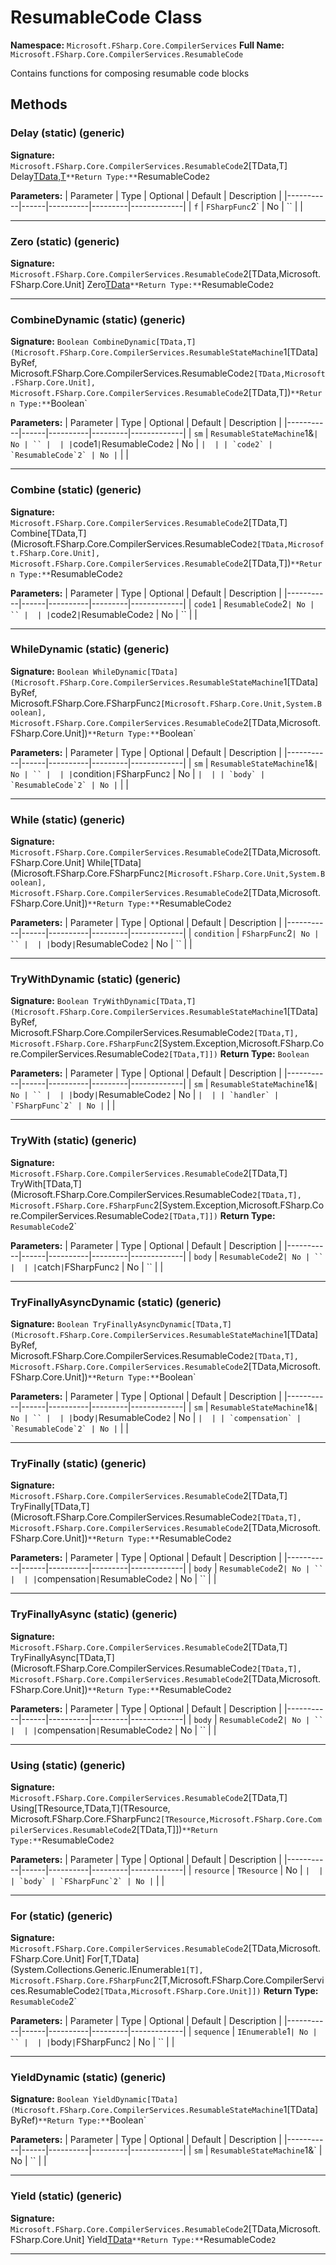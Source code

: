 # ResumableCode Class

**Namespace:** `Microsoft.FSharp.Core.CompilerServices`
**Full Name:** `Microsoft.FSharp.Core.CompilerServices.ResumableCode`

Contains functions for composing resumable code blocks

## Methods

### Delay (static) (generic)

**Signature:** `Microsoft.FSharp.Core.CompilerServices.ResumableCode`2[TData,T] Delay[TData,T](Microsoft.FSharp.Core.FSharpFunc`2[Microsoft.FSharp.Core.Unit,Microsoft.FSharp.Core.CompilerServices.ResumableCode`2[TData,T]])`
**Return Type:** `ResumableCode`2`

**Parameters:**
| Parameter | Type | Optional | Default | Description |
|-----------|------|----------|---------|-------------|
| `f` | `FSharpFunc`2` | No | `` |  |

---

### Zero (static) (generic)

**Signature:** `Microsoft.FSharp.Core.CompilerServices.ResumableCode`2[TData,Microsoft.FSharp.Core.Unit] Zero[TData]()`
**Return Type:** `ResumableCode`2`

---

### CombineDynamic (static) (generic)

**Signature:** `Boolean CombineDynamic[TData,T](Microsoft.FSharp.Core.CompilerServices.ResumableStateMachine`1[TData] ByRef, Microsoft.FSharp.Core.CompilerServices.ResumableCode`2[TData,Microsoft.FSharp.Core.Unit], Microsoft.FSharp.Core.CompilerServices.ResumableCode`2[TData,T])`
**Return Type:** `Boolean`

**Parameters:**
| Parameter | Type | Optional | Default | Description |
|-----------|------|----------|---------|-------------|
| `sm` | `ResumableStateMachine`1&` | No | `` |  |
| `code1` | `ResumableCode`2` | No | `` |  |
| `code2` | `ResumableCode`2` | No | `` |  |

---

### Combine (static) (generic)

**Signature:** `Microsoft.FSharp.Core.CompilerServices.ResumableCode`2[TData,T] Combine[TData,T](Microsoft.FSharp.Core.CompilerServices.ResumableCode`2[TData,Microsoft.FSharp.Core.Unit], Microsoft.FSharp.Core.CompilerServices.ResumableCode`2[TData,T])`
**Return Type:** `ResumableCode`2`

**Parameters:**
| Parameter | Type | Optional | Default | Description |
|-----------|------|----------|---------|-------------|
| `code1` | `ResumableCode`2` | No | `` |  |
| `code2` | `ResumableCode`2` | No | `` |  |

---

### WhileDynamic (static) (generic)

**Signature:** `Boolean WhileDynamic[TData](Microsoft.FSharp.Core.CompilerServices.ResumableStateMachine`1[TData] ByRef, Microsoft.FSharp.Core.FSharpFunc`2[Microsoft.FSharp.Core.Unit,System.Boolean], Microsoft.FSharp.Core.CompilerServices.ResumableCode`2[TData,Microsoft.FSharp.Core.Unit])`
**Return Type:** `Boolean`

**Parameters:**
| Parameter | Type | Optional | Default | Description |
|-----------|------|----------|---------|-------------|
| `sm` | `ResumableStateMachine`1&` | No | `` |  |
| `condition` | `FSharpFunc`2` | No | `` |  |
| `body` | `ResumableCode`2` | No | `` |  |

---

### While (static) (generic)

**Signature:** `Microsoft.FSharp.Core.CompilerServices.ResumableCode`2[TData,Microsoft.FSharp.Core.Unit] While[TData](Microsoft.FSharp.Core.FSharpFunc`2[Microsoft.FSharp.Core.Unit,System.Boolean], Microsoft.FSharp.Core.CompilerServices.ResumableCode`2[TData,Microsoft.FSharp.Core.Unit])`
**Return Type:** `ResumableCode`2`

**Parameters:**
| Parameter | Type | Optional | Default | Description |
|-----------|------|----------|---------|-------------|
| `condition` | `FSharpFunc`2` | No | `` |  |
| `body` | `ResumableCode`2` | No | `` |  |

---

### TryWithDynamic (static) (generic)

**Signature:** `Boolean TryWithDynamic[TData,T](Microsoft.FSharp.Core.CompilerServices.ResumableStateMachine`1[TData] ByRef, Microsoft.FSharp.Core.CompilerServices.ResumableCode`2[TData,T], Microsoft.FSharp.Core.FSharpFunc`2[System.Exception,Microsoft.FSharp.Core.CompilerServices.ResumableCode`2[TData,T]])`
**Return Type:** `Boolean`

**Parameters:**
| Parameter | Type | Optional | Default | Description |
|-----------|------|----------|---------|-------------|
| `sm` | `ResumableStateMachine`1&` | No | `` |  |
| `body` | `ResumableCode`2` | No | `` |  |
| `handler` | `FSharpFunc`2` | No | `` |  |

---

### TryWith (static) (generic)

**Signature:** `Microsoft.FSharp.Core.CompilerServices.ResumableCode`2[TData,T] TryWith[TData,T](Microsoft.FSharp.Core.CompilerServices.ResumableCode`2[TData,T], Microsoft.FSharp.Core.FSharpFunc`2[System.Exception,Microsoft.FSharp.Core.CompilerServices.ResumableCode`2[TData,T]])`
**Return Type:** `ResumableCode`2`

**Parameters:**
| Parameter | Type | Optional | Default | Description |
|-----------|------|----------|---------|-------------|
| `body` | `ResumableCode`2` | No | `` |  |
| `catch` | `FSharpFunc`2` | No | `` |  |

---

### TryFinallyAsyncDynamic (static) (generic)

**Signature:** `Boolean TryFinallyAsyncDynamic[TData,T](Microsoft.FSharp.Core.CompilerServices.ResumableStateMachine`1[TData] ByRef, Microsoft.FSharp.Core.CompilerServices.ResumableCode`2[TData,T], Microsoft.FSharp.Core.CompilerServices.ResumableCode`2[TData,Microsoft.FSharp.Core.Unit])`
**Return Type:** `Boolean`

**Parameters:**
| Parameter | Type | Optional | Default | Description |
|-----------|------|----------|---------|-------------|
| `sm` | `ResumableStateMachine`1&` | No | `` |  |
| `body` | `ResumableCode`2` | No | `` |  |
| `compensation` | `ResumableCode`2` | No | `` |  |

---

### TryFinally (static) (generic)

**Signature:** `Microsoft.FSharp.Core.CompilerServices.ResumableCode`2[TData,T] TryFinally[TData,T](Microsoft.FSharp.Core.CompilerServices.ResumableCode`2[TData,T], Microsoft.FSharp.Core.CompilerServices.ResumableCode`2[TData,Microsoft.FSharp.Core.Unit])`
**Return Type:** `ResumableCode`2`

**Parameters:**
| Parameter | Type | Optional | Default | Description |
|-----------|------|----------|---------|-------------|
| `body` | `ResumableCode`2` | No | `` |  |
| `compensation` | `ResumableCode`2` | No | `` |  |

---

### TryFinallyAsync (static) (generic)

**Signature:** `Microsoft.FSharp.Core.CompilerServices.ResumableCode`2[TData,T] TryFinallyAsync[TData,T](Microsoft.FSharp.Core.CompilerServices.ResumableCode`2[TData,T], Microsoft.FSharp.Core.CompilerServices.ResumableCode`2[TData,Microsoft.FSharp.Core.Unit])`
**Return Type:** `ResumableCode`2`

**Parameters:**
| Parameter | Type | Optional | Default | Description |
|-----------|------|----------|---------|-------------|
| `body` | `ResumableCode`2` | No | `` |  |
| `compensation` | `ResumableCode`2` | No | `` |  |

---

### Using (static) (generic)

**Signature:** `Microsoft.FSharp.Core.CompilerServices.ResumableCode`2[TData,T] Using[TResource,TData,T](TResource, Microsoft.FSharp.Core.FSharpFunc`2[TResource,Microsoft.FSharp.Core.CompilerServices.ResumableCode`2[TData,T]])`
**Return Type:** `ResumableCode`2`

**Parameters:**
| Parameter | Type | Optional | Default | Description |
|-----------|------|----------|---------|-------------|
| `resource` | `TResource` | No | `` |  |
| `body` | `FSharpFunc`2` | No | `` |  |

---

### For (static) (generic)

**Signature:** `Microsoft.FSharp.Core.CompilerServices.ResumableCode`2[TData,Microsoft.FSharp.Core.Unit] For[T,TData](System.Collections.Generic.IEnumerable`1[T], Microsoft.FSharp.Core.FSharpFunc`2[T,Microsoft.FSharp.Core.CompilerServices.ResumableCode`2[TData,Microsoft.FSharp.Core.Unit]])`
**Return Type:** `ResumableCode`2`

**Parameters:**
| Parameter | Type | Optional | Default | Description |
|-----------|------|----------|---------|-------------|
| `sequence` | `IEnumerable`1` | No | `` |  |
| `body` | `FSharpFunc`2` | No | `` |  |

---

### YieldDynamic (static) (generic)

**Signature:** `Boolean YieldDynamic[TData](Microsoft.FSharp.Core.CompilerServices.ResumableStateMachine`1[TData] ByRef)`
**Return Type:** `Boolean`

**Parameters:**
| Parameter | Type | Optional | Default | Description |
|-----------|------|----------|---------|-------------|
| `sm` | `ResumableStateMachine`1&` | No | `` |  |

---

### Yield (static) (generic)

**Signature:** `Microsoft.FSharp.Core.CompilerServices.ResumableCode`2[TData,Microsoft.FSharp.Core.Unit] Yield[TData]()`
**Return Type:** `ResumableCode`2`

---